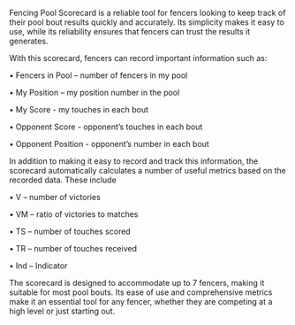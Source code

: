 Fencing Pool Scorecard is a reliable tool for fencers looking to keep track of their pool bout results quickly and accurately. Its simplicity makes it easy to use, while its reliability ensures that fencers can trust the results it generates.

With this scorecard, fencers can record important information such as:

• Fencers in Pool – number of fencers in my pool

• My Position – my position number in the pool  

• My Score - my touches in each bout

• Opponent Score -   opponent’s touches in each bout   

• Opponent Position - opponent’s number in each bout

In addition to making it easy to record and track this information, the scorecard automatically calculates a number of useful metrics based on the recorded data. These include

• V – number of victories

• VM – ratio of victories to matches

• TS – number of touches scored 

• TR – number of touches received 

• Ind – Indicator

The scorecard is designed to accommodate up to 7 fencers, making it suitable for most pool bouts. Its ease of use and comprehensive metrics make it an essential tool for any fencer, whether they are competing at a high level or just starting out.
